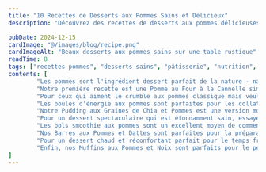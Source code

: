 ```yaml
---
title: "10 Recettes de Desserts aux Pommes Sains et Délicieux"
description: "Découvrez des recettes de desserts aux pommes délicieuses et nutritives parfaites pour toutes les occasions. Des pommes au four aux crumbles, ces recettes mettent en valeur la douceur naturelle des pommes fraîches."

pubDate: 2024-12-15
cardImage: "@/images/blog/recipe.png"
cardImageAlt: "Beaux desserts aux pommes sains sur une table rustique"
readTime: 8
tags: ["recettes pommes", "desserts sains", "pâtisserie", "nutrition", "cuisine"]
contents: [
        "Les pommes sont l'ingrédient dessert parfait de la nature - naturellement sucrées, riches en fibres et incroyablement polyvalentes. Que vous cherchiez une collation rapide ou un dessert impressionnant pour vos invités, ces recettes de pommes saines satisferont votre envie de sucré sans culpabilité. Des pommes fraîches et croquantes cultivées dans la région du Moyen Atlas marocain aux desserts réconfortants classiques, nous vous proposons des recettes qui célèbrent ce fruit incroyable.",
        "Notre première recette est une Pomme au Four à la Cannelle simple mais élégante. Ce plat ne nécessite que quatre ingrédients : des pommes fraîches, de la cannelle, du miel et une touche de beurre. Les pommes deviennent tendres et caramélisées tout en conservant leur douceur naturelle. C'est parfait pour un dessert de soirée confortable ou une option de petit-déjeuner sain. La clé est d'utiliser la bonne variété de pomme - nous recommandons d'utiliser des pommes fermes, légèrement acidulées qui gardent leur forme à la cuisson.",
        "Pour ceux qui aiment le crumble aux pommes classique mais veulent une version plus saine, notre Crumble aux Pommes et Flocons d'Avoine est révolutionnaire. Nous avons remplacé la garniture traditionnelle à base de farine par un mélange d'avoine, de noix et d'une petite quantité de miel. Le résultat est une garniture croquante et nutritive qui s'accorde parfaitement avec les pommes tendres et épicées. Cette recette est également sans gluten et peut être rendue végétalienne en utilisant de l'huile de coco au lieu du beurre.",
        "Les boules d'énergie aux pommes sont parfaites pour les collations à emporter ou le carburant pré-entraînement. Ces friandises sans cuisson combinent des pommes hachées avec des dattes, des noix et des épices réchauffantes comme la cannelle et la muscade. Elles sont naturellement sucrées et riches en fibres et protéines. Vous pouvez les personnaliser en ajoutant différentes noix, graines ou même une touche de poudre de cacao pour une variation chocolat-pomme.",
        "Notre Pudding aux Graines de Chia et Pommes est une version moderne des desserts traditionnels qui est à la fois nutritive et délicieuse. Cette recette superpose une compote de pommes épicée avec un pudding crémeux aux graines de chia, créant un dessert riche en acides gras oméga-3 et en fibres. C'est parfait pour le petit-déjeuner, le dessert ou une collation saine. La compote de pommes peut être préparée à l'avance et conservée au réfrigérateur jusqu'à une semaine.",
        "Pour un dessert spectaculaire qui est étonnamment sain, essayez notre Tarte aux Roses de Pommes. Ce beau dessert présente des pommes finement tranchées disposées en motif de rose sur une croûte simple à la farine d'amande. La douceur naturelle des pommes signifie que vous avez besoin de très peu de sucre ajouté, et la farine d'amande fournit une base sans gluten et riche en protéines. C'est parfait pour les occasions spéciales ou quand vous voulez impressionner vos invités avec le goût et la présentation.",
        "Les bols smoothie aux pommes sont un excellent moyen de commencer votre journée avec un petit-déjeuner nutritif et délicieux. Notre Bol Smoothie Pomme-Cannelle combine des pommes fraîches avec de la banane, du lait d'amande et des épices réchauffantes. Garni de granola, de noix hachées et de tranches de pommes fraîches, c'est un repas complet qui est à la fois satisfaisant et digne d'Instagram. Vous pouvez personnaliser les garnitures selon vos préférences et ce que vous avez disponible.",
        "Nos Barres aux Pommes et Dattes sont parfaites pour la préparation de repas et les collations à emporter. Ces barres combinent la douceur naturelle des dattes avec la texture croquante des pommes, créant une friandise satisfaisante riche en fibres et nutriments. Elles sont également sans sucres raffinés et peuvent être préparées en grandes quantités pour la semaine à venir. La recette est flexible - vous pouvez ajouter différentes noix, graines ou épices selon votre goût.",
        "Pour un dessert chaud et réconfortant parfait pour le temps froid, notre Compote de Pommes et Poires est un must. Cette recette simple combine des pommes et des poires avec des épices réchauffantes comme la cannelle, la cardamome et la vanille. Elle est naturellement sucrée et peut être servie chaude ou froide. Vous pouvez la déguster seule, avec du yaourt, ou comme garniture pour des crêpes ou du porridge. La compote peut également être mise en conserve ou congelée pour un stockage à long terme.",
        "Enfin, nos Muffins aux Pommes et Noix sont parfaits pour le petit-déjeuner ou comme collation saine. Ces muffins sont préparés avec de la farine de blé entier, des pommes fraîches et des noix hachées, fournissant un bon équilibre de glucides, protéines et graisses saines. Ils sont naturellement sucrés avec du miel et de la compote de pommes, les rendant une alternative plus saine aux muffins traditionnels. Vous pouvez les préparer à l'avance et les congeler pour des petits-déjeuners rapides tout au long de la semaine."
]
---
```

